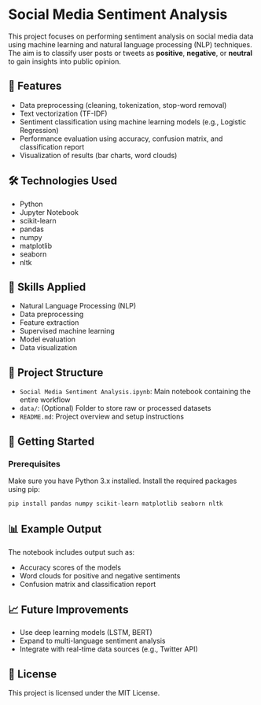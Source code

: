 # Social Media Sentiment Analysis

This project focuses on performing sentiment analysis on social media data using machine learning and natural language processing (NLP) techniques. The aim is to classify user posts or tweets as **positive**, **negative**, or **neutral** to gain insights into public opinion.

## 📌 Features

- Data preprocessing (cleaning, tokenization, stop-word removal)
- Text vectorization (TF-IDF)
- Sentiment classification using machine learning models (e.g., Logistic Regression)
- Performance evaluation using accuracy, confusion matrix, and classification report
- Visualization of results (bar charts, word clouds)

## 🛠 Technologies Used

- Python
- Jupyter Notebook
- scikit-learn
- pandas
- numpy
- matplotlib
- seaborn
- nltk

## 🧠 Skills Applied

- Natural Language Processing (NLP)
- Data preprocessing
- Feature extraction
- Supervised machine learning
- Model evaluation
- Data visualization

## 📂 Project Structure

- `Social Media Sentiment Analysis.ipynb`: Main notebook containing the entire workflow
- `data/`: (Optional) Folder to store raw or processed datasets
- `README.md`: Project overview and setup instructions

## 🚀 Getting Started

### Prerequisites

Make sure you have Python 3.x installed. Install the required packages using pip:

```bash
pip install pandas numpy scikit-learn matplotlib seaborn nltk
```

## 📊 Example Output

The notebook includes output such as:

- Accuracy scores of the models  
- Word clouds for positive and negative sentiments  
- Confusion matrix and classification report  

## 📈 Future Improvements

- Use deep learning models (LSTM, BERT)  
- Expand to multi-language sentiment analysis  
- Integrate with real-time data sources (e.g., Twitter API)  

## 📄 License

This project is licensed under the MIT License.
